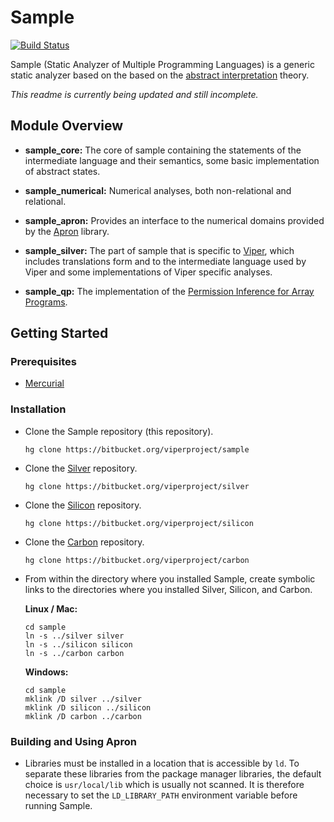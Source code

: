 # Sample

[![Build Status](https://pmbuilds.inf.ethz.ch/buildStatus/icon?job=sample)](https://pmbuilds.inf.ethz.ch/job/sample/)

Sample (Static Analyzer of Multiple Programming Languages) is a generic static analyzer based on the based on the [abstract interpretation](http://en.wikipedia.org/wiki/Abstract_interpretation) theory.

*This readme is currently being updated and still incomplete.*

## Module Overview

 * **sample_core:** The core of sample containing the statements of the intermediate language and their semantics, some basic implementation of abstract states.
 
 * **sample_numerical:** Numerical analyses, both non-relational and relational.
 
 * **sample_apron:** Provides an interface to the numerical domains provided by the [Apron](http://apron.cri.ensmp.fr/library/) library.
 
 * **sample_silver:** The part of sample that is specific to [Viper](https://www.pm.inf.ethz.ch/research/viper.html), which includes translations form and to the intermediate language used by Viper and some implementations of Viper specific analyses.
 
 * **sample_qp:** The implementation of the [Permission Inference for Array Programs](https://doi.org/10.1007/978-3-319-96142-2_7).

## Getting Started

### Prerequisites

 * [Mercurial](https://www.mercurial-scm.org/)

### Installation


 * Clone the Sample repository (this repository).
 
   ```
   hg clone https://bitbucket.org/viperproject/sample
   ```
  
 * Clone the [Silver](https://bitbucket.org/viperproject/silver) repository.
 
   ```
   hg clone https://bitbucket.org/viperproject/silver
   ```

 * Clone the [Silicon](https://bitbucket.org/viperproject/silicon) repository.
 
    ```
    hg clone https://bitbucket.org/viperproject/silicon
    ```

 * Clone the [Carbon](https://bitbucket.org/viperproject/carbon) repository.
 
   ```
   hg clone https://bitbucket.org/viperproject/carbon
   ```
   
 * From within the directory where you installed Sample, create symbolic links to the directories where you installed Silver, Silicon, and Carbon.
 
   **Linux / Mac:**
   ```
   cd sample
   ln -s ../silver silver
   ln -s ../silicon silicon
   ln -s ../carbon carbon
   ```
   
   **Windows:**
   ```
   cd sample
   mklink /D silver ../silver
   mklink /D silicon ../silicon
   mklink /D carbon ../carbon
   ```

### Building and Using Apron

 * Libraries must be installed in a location that is accessible by `ld`. To separate these libraries from the package manager libraries, the default choice is `usr/local/lib` which is usually not scanned. It is therefore necessary to set the `LD_LIBRARY_PATH` environment variable before running Sample.

